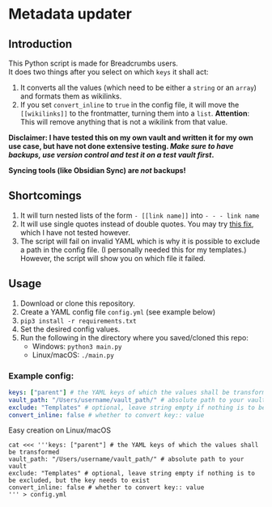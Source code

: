 # Metadata updater

## Introduction

This Python script is made for Breadcrumbs users.  
It does two things after you select on which `keys` it shall act:

1. It converts all the values (which need to be either a `string` or an `array`) and formats them as wikilinks.
2. If you set `convert_inline` to `true` in the config file, it will move the `[[wikilinks]]` to the frontmatter, turning them into a `list`. **Attention**: This will remove anything that is not a wikilink from that value. 

**Disclaimer: I have tested this on my own vault and written it for my own use case, but have not done extensive testing. *Make sure to have backups, use version control and test it on a test vault first*.**

**Syncing tools (like Obsidian Sync) are *not* backups!**

## Shortcomings

1. It will turn nested lists of the form ``- [[link name]]`` into `- - - link name`
2. It will use single quotes instead of double quotes. You may try [this fix](https://github.com/kometenstaub/metadata-changer/pull/1), which I have not tested however.
3. The script will fail on invalid YAML which is why it is possible to exclude a path in the config file. (I personally needed this for my templates.) However, the script will show you on which file it failed.

## Usage

1. Download or clone this repository.
2. Create a YAML config file `config.yml` (see example below)
3. `pip3 install -r requirements.txt`
4. Set the desired config values.
5. Run the following in the directory where you saved/cloned this repo: 
   - Windows: `python3 main.py`
   - Linux/macOS: `./main.py` 

### Example config:


```yml
keys: ["parent"] # the YAML keys of which the values shall be transformed
vault_path: "/Users/username/vault_path/" # absolute path to your vault
exclude: "Templates" # optional, leave string empty if nothing is to be excluded, but the key needs to exist
convert_inline: false # whether to convert key:: value
```

Easy creation on Linux/macOS

```shell
cat <<< '''keys: ["parent"] # the YAML keys of which the values shall be transformed
vault_path: "/Users/username/vault_path/" # absolute path to your vault
exclude: "Templates" # optional, leave string empty if nothing is to be excluded, but the key needs to exist
convert_inline: false # whether to convert key:: value
''' > config.yml
```
